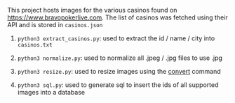 This project hosts images for the various casinos found on https://www.bravopokerlive.com. The list of casinos was fetched using their API and is stored in `casinos.json`

1. `python3 extract_casinos.py`: used to extract the id / name / city into `casinos.txt`

2. `python3 normalize.py`: used to normalize all .jpeg / .jpg files to use .jpg

3. `python3 resize.py`: used to resize images using the [convert](https://legacy.imagemagick.org/script/convert.php) command

4. `python3 sql.py`: used to generate sql to insert the ids of all supported images into a database